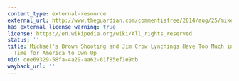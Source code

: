 ```yaml
---
content_type: external-resource
external_url: http://www.theguardian.com/commentisfree/2014/aug/25/mike-brown-shooting-jim-crow-lynchings-in-common
has_external_license_warning: true
license: https://en.wikipedia.org/wiki/All_rights_reserved
status: ''
title: Michael's Brown Shooting and Jim Crow Lynchings Have Too Much in Common. It's
  Time for America to Own Up
uid: cee69329-58fa-4a29-aa62-61f85ef1e9db
wayback_url: ''
---
```

